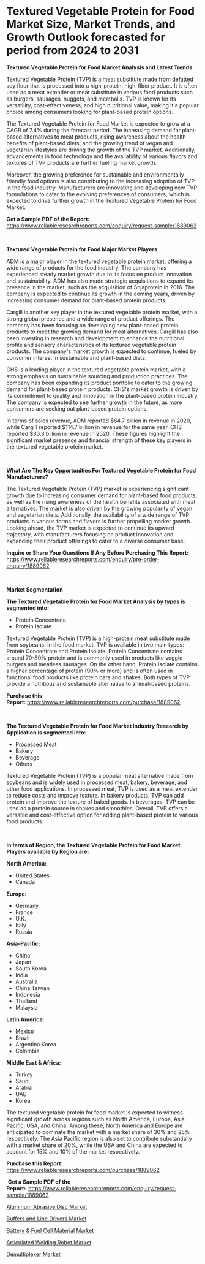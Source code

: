 <p><h1>Textured Vegetable Protein for Food Market Size, Market Trends, and Growth Outlook forecasted for period from 2024 to 2031</h1></p><p><strong>Textured Vegetable Protein for Food Market Analysis and Latest Trends</strong></p>
<p><p>Textured Vegetable Protein (TVP) is a meat substitute made from defatted soy flour that is processed into a high-protein, high-fiber product. It is often used as a meat extender or meat substitute in various food products such as burgers, sausages, nuggets, and meatballs. TVP is known for its versatility, cost-effectiveness, and high nutritional value, making it a popular choice among consumers looking for plant-based protein options.</p><p>The Textured Vegetable Protein for Food Market is expected to grow at a CAGR of 7.4% during the forecast period. The increasing demand for plant-based alternatives to meat products, rising awareness about the health benefits of plant-based diets, and the growing trend of vegan and vegetarian lifestyles are driving the growth of the TVP market. Additionally, advancements in food technology and the availability of various flavors and textures of TVP products are further fueling market growth.</p><p>Moreover, the growing preference for sustainable and environmentally friendly food options is also contributing to the increasing adoption of TVP in the food industry. Manufacturers are innovating and developing new TVP formulations to cater to the evolving preferences of consumers, which is expected to drive further growth in the Textured Vegetable Protein for Food Market.</p></p>
<p><strong>Get a Sample PDF of the Report:&nbsp;</strong> <a href="https://www.reliableresearchreports.com/enquiry/request-sample/1889062">https://www.reliableresearchreports.com/enquiry/request-sample/1889062</a></p>
<p>&nbsp;</p>
<p><strong>Textured Vegetable Protein for Food Major Market Players</strong></p>
<p><p>ADM is a major player in the textured vegetable protein market, offering a wide range of products for the food industry. The company has experienced steady market growth due to its focus on product innovation and sustainability. ADM has also made strategic acquisitions to expand its presence in the market, such as the acquisition of Sojaprotein in 2016. The company is expected to continue its growth in the coming years, driven by increasing consumer demand for plant-based protein products.</p><p>Cargill is another key player in the textured vegetable protein market, with a strong global presence and a wide range of product offerings. The company has been focusing on developing new plant-based protein products to meet the growing demand for meat alternatives. Cargill has also been investing in research and development to enhance the nutritional profile and sensory characteristics of its textured vegetable protein products. The company's market growth is expected to continue, fueled by consumer interest in sustainable and plant-based diets.</p><p>CHS is a leading player in the textured vegetable protein market, with a strong emphasis on sustainable sourcing and production practices. The company has been expanding its product portfolio to cater to the growing demand for plant-based protein products. CHS's market growth is driven by its commitment to quality and innovation in the plant-based protein industry. The company is expected to see further growth in the future, as more consumers are seeking out plant-based protein options.</p><p>In terms of sales revenue, ADM reported $64.7 billion in revenue in 2020, while Cargill reported $114.7 billion in revenue for the same year. CHS reported $30.3 billion in revenue in 2020. These figures highlight the significant market presence and financial strength of these key players in the textured vegetable protein market.</p></p>
<p>&nbsp;</p>
<p><strong>What Are The Key Opportunities For Textured Vegetable Protein for Food Manufacturers?</strong></p>
<p><p>The Textured Vegetable Protein (TVP) market is experiencing significant growth due to increasing consumer demand for plant-based food products, as well as the rising awareness of the health benefits associated with meat alternatives. The market is also driven by the growing popularity of vegan and vegetarian diets. Additionally, the availability of a wide range of TVP products in various forms and flavors is further propelling market growth. Looking ahead, the TVP market is expected to continue its upward trajectory, with manufacturers focusing on product innovation and expanding their product offerings to cater to a diverse consumer base.</p></p>
<p><strong>Inquire or Share Your Questions If Any Before Purchasing This Report:</strong> <a href="https://www.reliableresearchreports.com/enquiry/pre-order-enquiry/1889062">https://www.reliableresearchreports.com/enquiry/pre-order-enquiry/1889062</a></p>
<p>&nbsp;</p>
<p><strong>Market Segmentation</strong></p>
<p><strong>The Textured Vegetable Protein for Food Market Analysis by types is segmented into:</strong></p>
<p><ul><li>Protein Concentrate</li><li>Protein Isolate</li></ul></p>
<p><p>Textured Vegetable Protein (TVP) is a high-protein meat substitute made from soybeans. In the food market, TVP is available in two main types: Protein Concentrate and Protein Isolate. Protein Concentrate contains around 70-80% protein and is commonly used in products like veggie burgers and meatless sausages. On the other hand, Protein Isolate contains a higher percentage of protein (90% or more) and is often used in functional food products like protein bars and shakes. Both types of TVP provide a nutritious and sustainable alternative to animal-based proteins.</p></p>
<p><strong>Purchase this Report:&nbsp;</strong><a href="https://www.reliableresearchreports.com/purchase/1889062">https://www.reliableresearchreports.com/purchase/1889062</a></p>
<p>&nbsp;</p>
<p><strong>The Textured Vegetable Protein for Food Market Industry Research by Application is segmented into:</strong></p>
<p><ul><li>Processed Meat</li><li>Bakery</li><li>Beverage</li><li>Others</li></ul></p>
<p><p>Textured Vegetable Protein (TVP) is a popular meat alternative made from soybeans and is widely used in processed meat, bakery, beverage, and other food applications. In processed meat, TVP is used as a meat extender to reduce costs and improve texture. In bakery products, TVP can add protein and improve the texture of baked goods. In beverages, TVP can be used as a protein source in shakes and smoothies. Overall, TVP offers a versatile and cost-effective option for adding plant-based protein to various food products.</p></p>
<p>&nbsp;</p>
<p><strong>In terms of Region, the Textured Vegetable Protein for Food Market Players available by Region are:</strong></p>
<p>
    <p> <strong> North America: </strong>
        <ul>
            <li>United States</li>
            <li>Canada</li>
        </ul>
        </p> 
    <p> <strong> Europe: </strong>
        <ul>
            <li>Germany</li>
            <li>France</li>
            <li>U.K.</li>
            <li>Italy</li>
            <li>Russia</li>
        </ul>
        </p> 
    <p> <strong> Asia-Pacific: </strong>
        <ul>
            <li>China</li>
            <li>Japan</li>
            <li>South Korea</li>
            <li>India</li>
            <li>Australia</li>
            <li>China Taiwan</li>
            <li>Indonesia</li>
            <li>Thailand</li>
            <li>Malaysia</li>
        </ul>
        </p> 
    <p> <strong> Latin America: </strong>
        <ul>
            <li>Mexico</li>
            <li>Brazil</li>
            <li>Argentina Korea</li>
            <li>Colombia</li>
        </ul>
        </p> 
    <p> <strong> Middle East & Africa: </strong>
        <ul>
            <li>Turkey</li>
            <li>Saudi</li>
            <li>Arabia</li>
            <li>UAE</li>
            <li>Korea</li>
        </ul>
    </p>
    </p>
<p><p>The textured vegetable protein for food market is expected to witness significant growth across regions such as North America, Europe, Asia Pacific, USA, and China. Among these, North America and Europe are anticipated to dominate the market with a market share of 30% and 25% respectively. The Asia Pacific region is also set to contribute substantially with a market share of 20%, while the USA and China are expected to account for 15% and 10% of the market respectively.</p></p>
<p><strong>Purchase this Report: </strong><a href="https://www.reliableresearchreports.com/purchase/1889062">https://www.reliableresearchreports.com/purchase/1889062</a></p>
<p>&nbsp;<strong>Get a Sample PDF of the Report:&nbsp;&nbsp;</strong><a href="https://www.reliableresearchreports.com/enquiry/request-sample/1889062">https://www.reliableresearchreports.com/enquiry/request-sample/1889062</a></p>
<p><strong></strong></p>
<p><p><a href="https://github.com/redneck06/Market-Research-Report-List-2/blob/main/aluminum-abrasive-disc-market.md">Aluminum Abrasive Disc Market</a></p><p><a href="https://view.publitas.com/reportprime-1/buffers-and-line-drivers-market-analysis-examines-its-scope-on-growth-opportunities-and-forecasted-trends-spanning-from-2024-to-2031/">Buffers and Line Drivers Market</a></p><p><a href="https://silk-columnist-571.notion.site/Battery-Fuel-Cell-Material-Market-Size-Growing-and-Forecasted-for-period-from-2024-2031-and-prov-abf515809ab748ef9684fbc9a0b76bd7">Battery & Fuel Cell Material Market</a></p><p><a href="https://github.com/peachesmcdowel1/Market-Research-Report-List-1/blob/main/articulated-welding-robot-market.md">Articulated Welding Robot Market</a></p><p><a href="https://view.publitas.com/reportprime-1/demultiplexer-market-size-furnishes-valuable-information-encompassing-market-share-market-trends-and-projections-spanning-from-2024-to-2031/">Demultiplexer Market</a></p></p>
